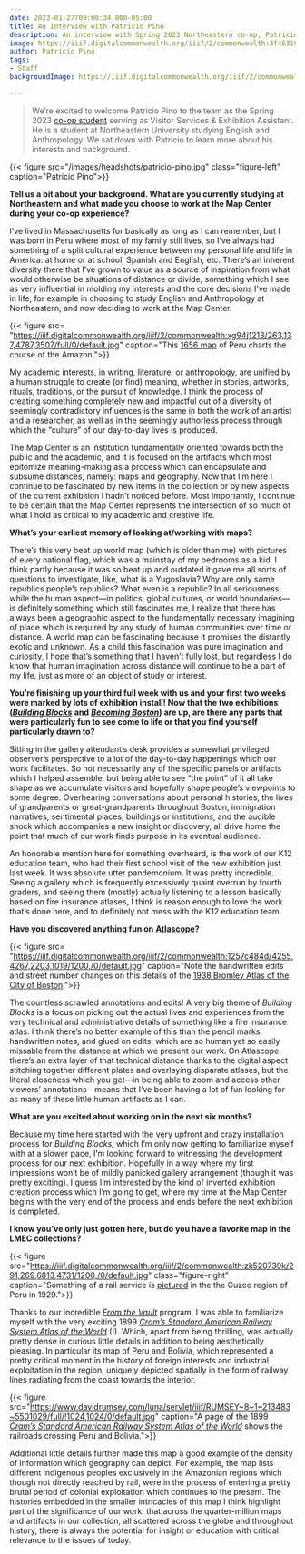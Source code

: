 ```yaml
---
date: 2023-01-27T09:00:34.000-05:00
title: An Interview with Patricio Pino
description: An interview with Spring 2023 Northeastern co-op, Patricio Pino
image: https://iiif.digitalcommonwealth.org/iiif/2/commonwealth:3f463192p/412,799,2405,1104/full/0/default.jpg
author: Patricio Pino
tags:
- Staff
backgroundImage: https://iiif.digitalcommonwealth.org/iiif/2/commonwealth:3f463192p/412,799,2405,1104/full/0/default.jpg

---
```

> We’re excited to welcome Patricio Pino to the team as the Spring 2023 [co-op student](https://careers.northeastern.edu/cooperative-education/) serving as Visitor Services & Exhibition Assistant. He is a student at Northeastern University studying English and Anthropology. We sat down with Patricio to learn more about his interests and background.

{{< figure src="/images/headshots/patricio-pino.jpg" class="figure-left" caption="Patricio Pino">}}

**Tell us a bit about your background. What are you currently studying at Northeastern and what made you choose to work at the Map Center during your co-op experience?**

I’ve lived in Massachusetts for basically as long as I can remember, but I was born in Peru where most of my family still lives, so I’ve always had something of a split cultural experience between my personal life and life in America: at home or at school, Spanish and English, etc. There’s an inherent diversity there that I’ve grown to value as a source of inspiration from what would otherwise be situations of distance or divide, something which I see as very influential in molding my interests and the core decisions I’ve made in life, for example in choosing to study English and Anthropology at Northeastern, and now deciding to work at the Map Center.

{{< figure src= "https://iiif.digitalcommonwealth.org/iiif/2/commonwealth:xg94j1213/263,137,4787,3507/full/0/default.jpg"  caption="This [1656 map](https://collections.leventhalmap.org/search/commonwealth:xg94j120t) of Peru charts the course of the Amazon.">}}

My academic interests, in writing, literature, or anthropology, are unified by a human struggle to create (or find) meaning, whether in stories, artworks, rituals, traditions, or the pursuit of knowledge. I think the process of creating something completely new and impactful out of a diversity of seemingly contradictory influences is the same in both the work of an artist and a researcher, as well as in the seemingly authorless process through which the “culture” of our day-to-day lives is produced.

The Map Center is an institution fundamentally oriented towards both the public and the academic, and it is focused on the artifacts which most epitomize meaning-making as a process which can encapsulate and subsume distances, namely: maps and geography. Now that I’m here I continue to be fascinated by new items in the collection or by new aspects of the current exhibition I hadn’t noticed before. Most importantly, I continue to be certain that the Map Center represents the intersection of so much of what I hold as critical to my academic and creative life.

**What’s your earliest memory of looking at/working with maps?**

There’s this very beat up world map (which is older than me) with pictures of every national flag, which was a mainstay of my bedrooms as a kid. I think partly because it was so beat up and outdated it gave me all sorts of questions to investigate, like, what is a Yugoslavia? Why are only some republics people’s republics? What even is a republic? In all seriousness, while the human aspect—in politics, global cultures, or world boundaries—is definitely something which still fascinates me, I realize that there has always been a geographic aspect to the fundamentally necessary imagining of place which is required by any study of human communities over time or distance. A world map can be fascinating because it promises the distantly exotic and unknown. As a child this fascination was pure imagination and curiosity, I hope that’s something that I haven’t fully lost, but regardless I do know that human imagination across distance will continue to be a part of my life, just as more of an object of study or interest.

**You’re finishing up your third full week with us and your first two weeks were marked by lots of exhibition install! Now that the two exhibitions (**[**_Building Blocks_**](https://www.leventhalmap.org/exhibitions/#rotating-exhibition) **and** [**_Becoming Boston_**](https://www.leventhalmap.org/exhibitions/#permanent-exhibition)**) are up, are there any parts that were particularly fun to see come to life or that you find yourself particularly drawn to?**

Sitting in the gallery attendant’s desk provides a somewhat privileged observer’s perspective to a lot of the day-to-day happenings which our work facilitates. So not necessarily any of the specific panels or artifacts which I helped assemble, but being able to see “the point” of it all take shape as we accumulate visitors and hopefully shape people’s viewpoints to some degree. Overhearing conversations about personal histories, the lives of grandparents or great-grandparents throughout Boston, immigration narratives, sentimental places, buildings or institutions, and the audible shock which accompanies a new insight or discovery, all drive home the point that much of our work finds purpose in its eventual audience.

An honorable mention here for something overheard, is the work of our K12 education team, who had their first school visit of the new exhibition just last week. It was absolute utter pandemonium. It was pretty incredible. Seeing a gallery which is frequently excessively quaint overrun by fourth graders, and seeing them (mostly) actually listening to a lesson basically based on fire insurance atlases, I think is reason enough to love the work that’s done here, and to definitely not mess with the K12 education team.

**Have you discovered anything fun on** [**Atlascope**](https://www.atlascope.org/)**?**

{{< figure src= "https://iiif.digitalcommonwealth.org/iiif/2/commonwealth:1257c484d/4255,4267,2203,1019/1200,/0/default.jpg" caption="Note the handwritten edits and street number changes on this details of the [1938 Bromley Atlas of the City of Boston](https://collections.leventhalmap.org/search/commonwealth:1257c4834).">}}

The countless scrawled annotations and edits! A very big theme of _Building Blocks_ is a focus on picking out the actual lives and experiences from the very technical and administrative details of something like a fire insurance atlas. I think there’s no better example of this than the pencil marks, handwritten notes, and glued on edits, which are so human yet so easily missable from the distance at which we present our work. On Atlascope there’s an extra layer of that technical distance thanks to the digital aspect stitching together different plates and overlaying disparate atlases, but the literal closeness which you get—in being able to zoom and access other viewers’ annotations—means that I’ve been having a lot of fun looking for as many of these little human artifacts as I can.

**What are you excited about working on in the next six months?**

Because my time here started with the very upfront and crazy installation process for _Building Blocks,_ which I’m only now getting to familiarize myself with at a slower pace, I’m looking forward to witnessing the development process for our next exhibition. Hopefully in a way where my first impressions won’t be of mildly panicked gallery arrangement (though it was pretty exciting). I guess I’m interested by the kind of inverted exhibition creation process which I’m going to get, where my time at the Map Center begins with the very end of the process and ends before the next exhibition is completed.

**I know you’ve only just gotten here, but do you have a favorite map in the LMEC collections?**

{{< figure src="https://iiif.digitalcommonwealth.org/iiif/2/commonwealth:zk520739k/291,269,6813,4731/1200,/0/default.jpg" class="figure-right" caption="Something of a rail service is [pictured](https://www.digitalcommonwealth.org/search/commonwealth:zk5207389) in the the Cuzco region of Peru in 1929.">}}

Thanks to our incredible [_From the Vault_](https://www.leventhalmap.org/tags/from-the-vault/) program, I was able to familiarize myself with the very exciting 1899 [_Cram’s Standard American Railway System Atlas of the World_](https://bpl.bibliocommons.com/v2/record/S75C4501635) (!). Which, apart from being thrilling, was actually pretty dense in curious little details in addition to being aesthetically pleasing. In particular its map of Peru and Bolivia, which represented a pretty critical moment in the history of foreign interests and industrial exploitation in the region, uniquely depicted spatially in the form of railway lines radiating from the coast towards the interior.

{{< figure src="https://www.davidrumsey.com/luna/servlet/iiif/RUMSEY~8~1~213483~5501029/full/!1024,1024/0/default.jpg" caption="A page of the 1899 [_Cram’s Standard American Railway System Atlas of the World_](https://www.davidrumsey.com/luna/servlet/detail/RUMSEY~8~1~213483~5501029:Peru-and-Bolivia-?sort=Pub_List_No_InitialSort%2CPub_Date%2CPub_List_No%2CSeries_No&qvq=q:pub_list_no%3D%222809.000%22%20;sort:Pub_List_No_InitialSort%2CPub_Date%2CPub_List_No%2CSeries_No;lc:RUMSEY~8~1&mi=133&trs=170) shows the railroads crossing Peru and Bolivia.">}}

Additional little details further made this map a good example of the density of information which geography can depict. For example, the map lists different indigenous peoples exclusively in the Amazonian regions which though not directly reached by rail, were in the process of entering a pretty brutal period of colonial exploitation which continues to the present. The histories embedded in the smaller intricacies of this map I think highlight part of the significance of our work: that across the quarter-million maps and artifacts in our collection, all scattered across the globe and throughout history, there is always the potential for insight or education with critical relevance to the issues of today.